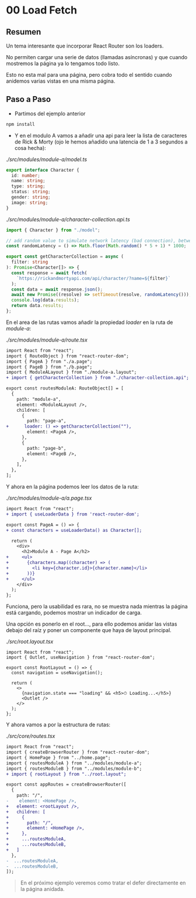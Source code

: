 # 00 Load Fetch

## Resumen

Un tema interesante que incorporar React Router son los loaders.

No permiten cargar una serie de datos (llamadas asíncronas) y que
cuando mostremos la página ya lo tengamos todo listo.

Esto no esta mal para una página, pero cobra todo el sentido cuando anidemos
varias vistas en una misma página.

## Paso a Paso

- Partimos del ejemplo anterior

```bash
npm install
```

- Y en el modulo A vamos a añadir una api para leer la lista de caracteres de Rick & Morty (ojo le hemos añadido una latencia
  de 1 a 3 segundos a cosa hecha):

_./src/modules/module-a/model.ts_

```ts
export interface Character {
  id: number;
  name: string;
  type: string;
  status: string;
  gender: string;
  image: string;
}
```

_./src/modules/module-a/character-collection.api.ts_

```ts
import { Character } from "./model";

// add random value to simulate network latency (bad connection), between 1 and 5 seconds
const randomLatency = () => Math.floor(Math.random() * 5 + 1) * 1000;

export const getCharacterCollection = async (
  filter: string
): Promise<Character[]> => {
  const response = await fetch(
    `https://rickandmortyapi.com/api/character/?name=${filter}`
  );
  const data = await response.json();
  await new Promise((resolve) => setTimeout(resolve, randomLatency()));
  console.log(data.results);
  return data.results;
};
```

En el area de las rutas vamos añadir la propiedad _loader_
en la ruta de _module-a_:

_./src/modules/module-a/route.tsx_

```diff
import React from "react";
import { RouteObject } from "react-router-dom";
import { PageA } from "./a.page";
import { PageB } from "./b.page";
import { ModuleALayout } from "./module-a.layout";
+ import { getCharacterCollection } from "./character-collection.api";

export const routesModuleA: RouteObject[] = [
  {
    path: "module-a",
    element: <ModuleALayout />,
    children: [
      {
        path: "page-a",
+      loader: () => getCharacterCollection(""),
        element: <PageA />,
      },
      {
        path: "page-b",
        element: <PageB />,
      },
    ],
  },
];
```

Y ahora en la página podemos leer los datos de la ruta:

_./src/modules/module-a/a.page.tsx_

```diff
import React from "react";
+ import { useLoaderData } from 'react-router-dom';

export const PageA = () => {
+ const characters = useLoaderData() as Character[];

  return (
    <div>
      <h2>Module A - Page A</h2>
+     <ul>
+       {characters.map((character) => (
+         <li key={character.id}>{character.name}</li>
+       ))}
+     </ul>
    </div>
  );
};
```

Funciona, pero la usabilidad es rara, no se muestra nada mientras
la página está cargando, podemos mostrar un indicador de carga.

Una opción es ponerlo en el root..., para ello podemos anidar
las vistas debajo del raíz y poner un componente que haya de
layout principal.

_./src/root.layout.tsx_

```tsx
import React from "react";
import { Outlet, useNavigation } from "react-router-dom";

export const RootLayout = () => {
  const navigation = useNavigation();

  return (
    <>
      {navigation.state === "loading" && <h5>⏱ Loading...</h5>}
      <Outlet />
    </>
  );
};
```

Y ahora vamos a por la estructura de rutas:

_./src/core/routes.tsx_

```diff
import React from "react";
import { createBrowserRouter } from "react-router-dom";
import { HomePage } from "../home.page";
import { routesModuleA } from "../modules/module-a";
import { routesModuleB } from "../modules/module-b";
+ import { rootLayout } from "../root.layout";

export const appRoutes = createBrowserRouter([
  {
    path: "/",
-    element: <HomePage />,
+   element: <rootLayout />,
+   children: [
+     {
+       path: "/",
+       element: <HomePage />,
+     },
+     ...routesModuleA,
+     ...routesModuleB,
+   ]
  },
-  ...routesModuleA,
-  ...routesModuleB,
]);
```

> En el próximo ejemplo veremos como tratar el defer directamente en la página anidada.

